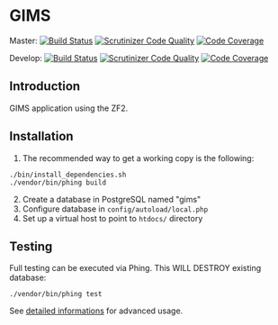 GIMS
=======================
Master:  [![Build Status](https://api.travis-ci.org/Ecodev/gims.svg?branch=master)](http://travis-ci.org/Ecodev/gims)  [![Scrutinizer Code Quality](https://scrutinizer-ci.com/g/Ecodev/gims/badges/quality-score.png?b=master)](https://scrutinizer-ci.com/g/Ecodev/gims/?branch=master)   [![Code Coverage](https://scrutinizer-ci.com/g/Ecodev/gims/badges/coverage.png?b=master)](https://scrutinizer-ci.com/g/Ecodev/gims/?branch=master)

Develop: [![Build Status](https://api.travis-ci.org/Ecodev/gims.svg?branch=develop)](http://travis-ci.org/Ecodev/gims) [![Scrutinizer Code Quality](https://scrutinizer-ci.com/g/Ecodev/gims/badges/quality-score.png?b=develop)](https://scrutinizer-ci.com/g/Ecodev/gims/?branch=develop) [![Code Coverage](https://scrutinizer-ci.com/g/Ecodev/gims/badges/coverage.png?b=develop)](https://scrutinizer-ci.com/g/Ecodev/gims/?branch=develop)

Introduction
------------
GIMS application using the ZF2.


Installation
------------

1. The recommended way to get a working copy is the following:

```
./bin/install_dependencies.sh
./vendor/bin/phing build
```

2. Create a database in PostgreSQL named "gims"
3. Configure database in ``config/autoload/local.php``
4. Set up a virtual host to point to ``htdocs/`` directory


Testing
-------

Full testing can be executed via Phing. This WILL DESTROY existing database:

```
./vendor/bin/phing test
```

See [detailed informations](tests/README.md) for advanced usage.
